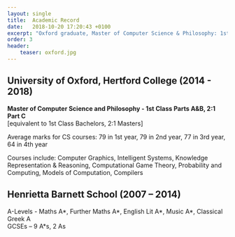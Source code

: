```yaml
---
layout: single
title:  Academic Record
date:   2018-10-20 17:20:43 +0100
excerpt: "Oxford graduate, Master of Computer Science & Philosophy: 1st Class in Parts A&B, 2:1 in Part C"
order: 3
header:
    teaser: oxford.jpg
---
```

## University of Oxford, Hertford College (2014 - 2018)  
**Master of Computer Science and Philosophy - 1st Class Parts A&B, 2:1 Part C**  
[equivalent to 1st Class Bachelors, 2:1 Masters]

Average marks for CS courses: 
79 in 1st year, 79 in 2nd year, 77 in 3rd year, 64 in 4th year

Courses include: Computer Graphics, Intelligent Systems, Knowledge Representation & Reasoning, Computational Game Theory, Probability and Computing, Models of Computation, Compilers


## Henrietta Barnett School (2007 – 2014)  
A-Levels - Maths A\*, Further Maths A\*, English Lit A\*, Music A\*, Classical Greek A  
GCSEs – 9 A*s, 2 As